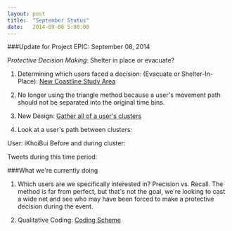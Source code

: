 ```yaml
---
layout: post
title:  "September Status"
date:   2014-09-08 5:00:00
---
```


###Update for Project EPIC: September 08, 2014

_Protective Decision Making_: Shelter in place or evacuate?

1. Determining which users faced a decision: (Evacuate or Shelter-In-Place): [New Coastline Study Area]({{site.baseurl}}/data)

2. No longer using the triangle method because a user's movement path should not be separated into the original time bins.
	
3. New Design: [Gather all of a user's clusters]({{site.baseurl}}/Design)
	
4. Look at a user's path between clusters:

User: iKhoiBui
Before and during cluster:
<script src="https://gist.github.com/jenningsanderson/78ce3726ab181c43cd0a.js"></script>

Tweets during this time period:
<script src="https://gist.github.com/jenningsanderson/5af4632ff1798c6f9bef.js"></script>


###What we're currently doing
1. Which users are we specifically interested in?  Precision vs. Recall.  The method is far from perfect, but that's not the goal, we're looking to cast a wide net and see who may have been forced to make a protective decision during the event.

2. Qualitative Coding: [Coding Scheme]({{site.baseurl}}/coding)